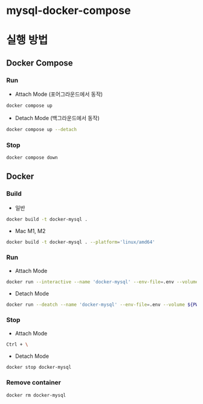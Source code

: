 # mysql-docker-compose

# 실행 방법

## Docker Compose

### Run
- Attach Mode (포어그라운드에서 동작)
```sh
docker compose up
```

- Detach Mode (백그라운드에서 동작)
```sh
docker compose up --detach
```

### Stop
```sh
docker compose down
```

## Docker

### Build

- 일반
```sh
docker build -t docker-mysql .
```

- Mac M1, M2
```sh
docker build -t docker-mysql . --platform='linux/amd64'
```

### Run

- Attach Mode
```sh
docker run --interactive --name 'docker-mysql' --env-file=.env --volume ${PWD}/docker/conf/utf8.cnf:/etc/mysql/conf.d/utf8.cnf --volume ${PWD}/data:/var/lib/mysql --publish 3306:3306 --restart unless-stopped docker-mysql 
```

- Detach Mode

```sh
docker run --deatch --name 'docker-mysql' --env-file=.env --volume ${PWD}/docker/conf/utf8.cnf:/etc/mysql/conf.d/utf8.cnf --volume ${PWD}/data:/var/lib/mysql --publish 3306:3306 --restart unless-stopped docker-mysql 
```

### Stop
- Attach Mode
```sh
Ctrl + \
```

- Detach Mode
```sh
docker stop docker-mysql
```

### Remove container
```sh
docker rm docker-mysql
```